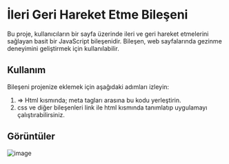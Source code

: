 # İleri Geri Hareket Etme Bileşeni

Bu proje, kullanıcıların bir sayfa üzerinde ileri ve geri hareket etmelerini sağlayan basit bir JavaScript bileşenidir. Bileşen, web sayfalarında gezinme deneyimini geliştirmek için kullanılabilir.

## Kullanım

Bileşeni projenize eklemek için aşağıdaki adımları izleyin:

1. <link rel="stylesheet" href="style.css">  =>  Html kısmında; meta tagları arasına bu kodu yerleştirin.
2. css ve diğer bileşenleri link ile html kısmında tanımlatıp uygulamayı çalıştırabilirsiniz.



## Görüntüler

![image](https://github.com/dgnyldrm7/Move_previous_and_next/assets/94688501/5555aeba-e7a0-41b4-adc8-2372cd9e59e7)


